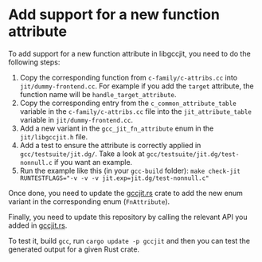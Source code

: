# Add support for a new function attribute

To add support for a new function attribute in libgccjit, you need to do the following steps:

 1. Copy the corresponding function from `c-family/c-attribs.cc` into `jit/dummy-frontend.cc`. For example if you add the `target` attribute, the function name will be `handle_target_attribute`.
 2. Copy the corresponding entry from the `c_common_attribute_table` variable in the `c-family/c-attribs.cc` file into the `jit_attribute_table` variable in `jit/dummy-frontend.cc`.
 3. Add a new variant in the `gcc_jit_fn_attribute` enum in the `jit/libgccjit.h` file.
 4. Add a test to ensure the attribute is correctly applied in `gcc/testsuite/jit.dg/`. Take a look at `gcc/testsuite/jit.dg/test-nonnull.c` if you want an example.
 5. Run the example like this (in your `gcc-build` folder): `make check-jit RUNTESTFLAGS="-v -v -v jit.exp=jit.dg/test-nonnull.c"`

Once done, you need to update the [gccjit.rs] crate to add the new enum variant in the corresponding enum (`FnAttribute`).

Finally, you need to update this repository by calling the relevant API you added in [gccjit.rs].

To test it, build `gcc`, run `cargo update -p gccjit` and then you can test the generated output for a given Rust crate.

[gccjit.rs]: https://github.com/antoyo/gccjit.rs
